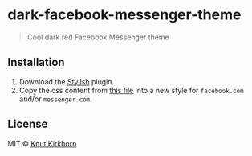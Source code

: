 # dark-facebook-messenger-theme
> Cool dark red Facebook Messenger theme

## Installation
1. Download the [Stylish](https://addons.mozilla.org/en-US/firefox/addon/stylish/) plugin.
2. Copy the css content from [this file](dark-facebook-messenger-theme.css) into a new style for `facebook.com` and/or `messenger.com`. 

## License
MIT © [Knut Kirkhorn](LICENSE)
